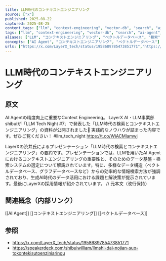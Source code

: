 ```yaml
---
title: LLM時代のコンテキストエンジニアリング
source: ["x"]
published: 2025-08-22
captured: 2025-08-25
content_tags: ["llm", "context-engineering", "vector-db", "search", "ai-agent", "data-foundation"]
tags: ["llm", "context-engineering", "vector-db", "search", "ai-agent", "data-foundation"]
aliases: ["LLM", "コンテキストエンジニアリング", "ベクトルデータベース", "検索", "AIエージェント", "データ基盤", "Large Language Model", "Context Engineering", "Vector Database", "Search", "AI Agent", "Data Foundation"]
concepts: ["AI Agent", "コンテキストエンジニアリング", "ベクトルデータベース"]
urls: ["https://x.com/LayerX_tech/status/1958689785473851771","https://speakerdeck.com/shibuiwilliam/llmshi-dai-nojian-suo-tokontekisutoenziniaringu"]
---
```


# LLM時代のコンテキストエンジニアリング
## 原文
AI Agentの精度向上に重要なContext Engineering。
LayerX AI・LLM事業部 shibuiが「LLM Tech Night #7」で発表した「LLM時代の検索とコンテキストエンジニアリング」の資料が公開されました💁
実践的なノウハウが詰まった内容です。ぜひご覧ください！ #llm_tech_night 
https://t.co/WiACMlamwj

LayerXの渋井氏によるプレゼンテーション「LLM時代の検索とコンテキストエンジニアリング」の要約です。プレゼンテーションでは、LLMを用いたAI Agentにおけるコンテキストエンジニアリングの重要性と、そのためのデータ基盤・検索システムの選定について解説されています。特に、多様なデータ構造（ベクトルデータベース、グラフデータベースなど）からの効率的な情報検索方法が強調されており、生成AI時代のデータ活用における課題と解決策が提示されています。最後にLayerXの採用情報が紹介されています。
                      // 元本文（改行保持）

## 関連概念（内部リンク）
[[AI Agent]] [[コンテキストエンジニアリング]] [[ベクトルデータベース]]

## 参照
- https://x.com/LayerX_tech/status/1958689785473851771
- https://speakerdeck.com/shibuiwilliam/llmshi-dai-nojian-suo-tokontekisutoenziniaringu